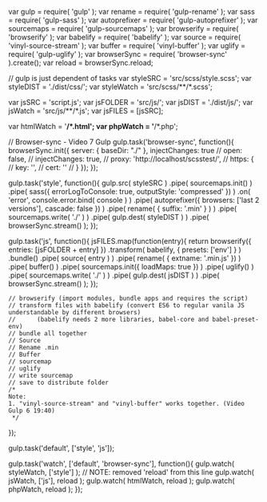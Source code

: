 var gulp = require( 'gulp' );
var rename = require( 'gulp-rename' );
var sass = require(  'gulp-sass' );
var autoprefixer = require( 'gulp-autoprefixer' );
var sourcemaps = require( 'gulp-sourcemaps' );
var browserify = require( 'browserify' );
var babelify = require( 'babelify' );
var source = require( 'vinyl-source-stream' );
var buffer = require( 'vinyl-buffer' );
var uglify = require( 'gulp-uglify' );
var browserSync = require( 'browser-sync' ).create();
var reload = browserSync.reload;

// gulp is just dependent of tasks
var styleSRC = 'src/scss/style.scss';
var styleDIST = './dist/css/';
var styleWatch = 'src/scss/**/*.scss';

var jsSRC = 'script.js';
var jsFOLDER = 'src/js/';
var jsDIST = './dist/js/';
var jsWatch = 'src/js/**/*.js';
var jsFILES = [jsSRC];

var htmlWatch = '**/*.html';
var phpWatch = '**/*.php';

// Browser-sync - Video 7 Gulp
gulp.task('browser-sync', function(){
	browserSync.init({
		server: {
			baseDir: "./"
		},
		injectChanges: true
		// open: false,
		// injectChanges: true,
		// proxy: 'http://localhost/scsstest/',
		// https: {
		// 	key: '',
		// 	cert: ''
		// }
	});
});

gulp.task('style', function(){
	gulp.src( styleSRC )
		.pipe( sourcemaps.init() )
		.pipe( sass({
			errorLogToConsole: true,
			outputStyle: 'compressed'
		}) )
		.on( 'error', console.error.bind( console ) )
		.pipe( autoprefixer({
			browsers: ['last 2 versions'],
            cascade: false
		}) )
		.pipe( rename( { suffix: '.min' } ) )
		.pipe( sourcemaps.write( './' ) )
		.pipe( gulp.dest( styleDIST ) )
		.pipe( browserSync.stream() );
});

gulp.task('js', function(){
	jsFILES.map(function(entry){
		return browserify({
			entries: [jsFOLDER + entry]
		})
		.transform( babelify, { presets: ['env'] } )
		.bundle()
		.pipe( source( entry ) )
		.pipe( rename( { extname: '.min.js' }) )
		.pipe( buffer() )
		.pipe( sourcemaps.init({ loadMaps: true }) )
		.pipe( uglify() )
		.pipe( sourcemaps.write( './' ) )
		.pipe( gulp.dest( jsDIST ) )
		.pipe( browserSync.stream() );
	});

	// browserify (import modules, bundle apps and requires the script)
	// transform files with babelify (convert ES6 to regular vanila JS understandable by different browsers)
	// 		(babelify needs 2 more libraries, babel-core and babel-preset-env)
	// bundle all together
	// Source
	// Rename .min
	// Buffer
	// sourcemap
	// uglify
	// write sourcemap
	// save to distribute folder
	/*
	Note:
	1. "vinyl-source-stream" and "vinyl-buffer" works together. (Video Gulp 6 19:40)
	 */
});

gulp.task('default', ['style', 'js']);

gulp.task('watch', ['default', 'browser-sync'], function(){
	gulp.watch( styleWatch, ['style'] ); // NOTE: removed 'reload' from this line
	gulp.watch( jsWatch, ['js'], reload );
	gulp.watch( htmlWatch, reload );
	gulp.watch( phpWatch, reload );
});
